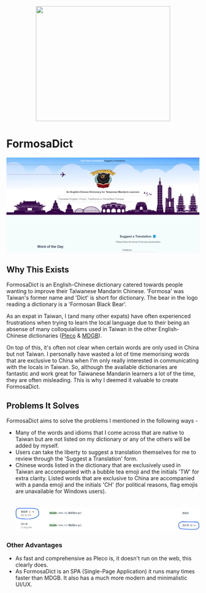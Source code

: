 
<p align="center"><img style="height: 300px; width: 350px;" src="https://user-images.githubusercontent.com/37548569/173612790-808e5994-c8e2-4593-b02a-b7c2e78f67de.png"></p>


<h1>FormosaDict</h1>
<img src="src/assets/images/readme/formosa-dict.png"></img>		    
<h2>Why This Exists</h2>
							      <p>FormosaDict is an English-Chinese dictionary catered towards people wanting to improve their Taiwanese Mandarin Chinese.
									 'Formosa' was Taiwan's former name and 'Dict' is short for dictionary. The bear in the logo reading a dictionary
									 is a 'Formosan Black Bear'.
								  </p>
								  <p>
									 As an expat in Taiwan, I (and many other expats) have often experienced frustrations when trying to learn the
									 local language due to their being an absense of many colloquialisms used in Taiwan in the other English-Chinese
									 dictionaries (<a href="https://www.pleco.com/">Pleco</a> & <a href="https://www.mdbg.net/chinese/dictionary">MDGB</a>). 
								  </p>
								  <p>On top of this, it's often not clear when certain words are only used in China but not Taiwan. I 
									personally have wasted a lot of time memorising words that are exclusive to China when I'm only really 
									 interested in communicating with the locals in Taiwan. So, although the available dictionaries are 
									 fantastic and work great for Taiwanese Mandarin learners a lot of the time, they are often misleading. This is why I deemed it valuable to create FormosaDict.
									</p>
                  <h2>Problems It Solves</h2>
									<p>FormosaDict aims to solve the problems I mentioned in the following ways - </p>
									<ul>
										<li>Many of the words and idioms that I come across that are native to Taiwan but are not listed
											on my dictionary or any of the others will be added by myself.
										</li>
										<li>
											Users can take the liberty to suggest a translation themselves for me to review through the
											'Suggest a Translation' form. 
										</li>
										<li>
											Chinese words listed in the dictionary that are exclusively used in Taiwan are accompanied
											with a bubble tea emoji and the initials 'TW' for extra clarity. Listed words that are 
											exclusive to China are accompanied with a panda
											emoji and the initials 'CH' (for political reasons, flag emojis are unavailable for Windows users).
										</li>
										<br></br>
										<img src="/src/assets/images/readme/taiwan-china-mandarin.png"></img>
									</ul>
									<h3>Other Advantages</h3>
									<ul>
										<li>As fast and comprehensive as Pleco is, it doesn't run on the web, this clearly does.</li>
										<li>As FormosaDict is an SPA (Single-Page Application) it runs many times faster than MDGB. It
											also has a much more modern and minimalistic UI/UX.
										</li>
									</ul>